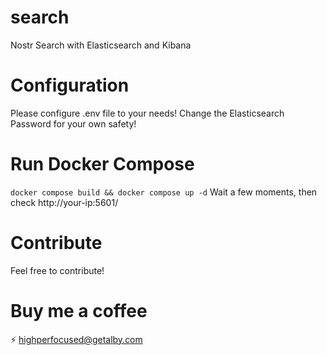 # search
Nostr Search with Elasticsearch and Kibana

# Configuration
Please configure .env file to your needs! Change the Elasticsearch Password for your own safety!

# Run Docker Compose
`docker compose build && docker compose up -d`
Wait a few moments, then check http://your-ip:5601/

# Contribute
Feel free to contribute!

# Buy me a coffee
⚡️ highperfocused@getalby.com
